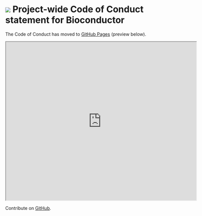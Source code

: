 # ![](/images/icons/magnifier.gif) Project-wide Code of Conduct statement for Bioconductor

The Code of Conduct has moved to [GitHub Pages][1] (preview below).

<iframe src="https://bioconductor.github.io/bioc_coc_multilingual/" title="Bioconductor multilingual Code of Conduct" width="600px" height="500px"></iframe>

Contribute on [GitHub][2].

[1]: https://bioconductor.github.io/bioc_coc_multilingual/
[2]: https://github.com/Bioconductor/bioc_coc_multilingual
